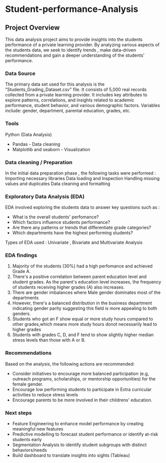 # Student-performance-Analysis

## Project Overview 

This data analysis project aims to provide insights into the students performance of a private learning provider. By analyzing various aspects of the students data, we seek to identify trends , make data-driven recommendations and gain a deeper understanding of the students' performance.

### Data Source
The primary data set used for this analysis is the "Students_Grading_Dataset.csv" file. It consists of 5,000 real records collected from a private learning provider. It includes key attributes to explore patterns, correlations, and insights related to academic performance, student behavior, and various demographic factors. Variables include: gender, department, parental education, grades, etc.

### Tools 

Python (Data Analysis)
- Pandas - Data cleaning
- Matplotlib and seaborn - Visualization

### Data cleaning / Preparation
In the initial data preparation phase , the following tasks were performed :
Importing necessary libraries
Data loading and Inspection 
Handling missing values and duplicates 
Data cleaning and formatting 

### Exploratory Data Analysis (EDA)
EDA involved exploring the students data to answer key questions such as :
- What is the overall students' perfomance?
- Which factors influence students performance?
- Are there any patterns or trends that differentiate grade categories?
- Which departments have the highest performing students?

Types of EDA used : Univariate , Bivariate and Multivariate Analysis

### EDA findings 
1. Majority of the students (30%) had a high perfomance and achieved Grade A.
2. There's a positive correlation between parent education level and student grades. As the parent's education level increases, the frequency of students receiving higher grades (A) also  increases.
3. There are gender imbalances where Male gender dominates most of the departments
4. However, there's a balanced distribution in the business department indicating gender parity suggesting this field is more appealing to both genders.
5. Students who got an F show equal or more study hours compared to other grades,which means more study hours donot necessarily lead to higher grades
6. Students with grades C, D, and F tend to show slightly higher median stress levels than those with A or B.

### Recommendations
Based on the analysis, the following actions are recommended: 
- Consider initiatives to encourage more balanced participation (e.g, outreach programs, scholarships, or mentorship opportunities) for the female gender.
- Encourage low performing students to participate in Extra curricular activities to reduce stress levels
- Encourage parents to be more involved in their childrens' education.

### Next steps
- Feature Engineering to enhance model performance by creating meaningful new features
- Predictive modelling to forecast student performance or identify at-risk students early 
- Segmentation Analysis to identify student subgroups with distinct behaviors/needs
- Build dashboard to translate insights into sights (Tableau)




